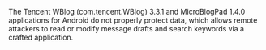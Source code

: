 The Tencent WBlog (com.tencent.WBlog) 3.3.1 and MicroBlogPad 1.4.0 applications for Android do not properly protect data, which allows remote attackers to read or modify message drafts and search keywords via a crafted application.